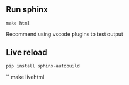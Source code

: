 ## Run sphinx

``
make html
``

Recommend using vscode plugins to test output

## Live reload

``
pip install sphinx-autobuild
``

``
make livehtml
```